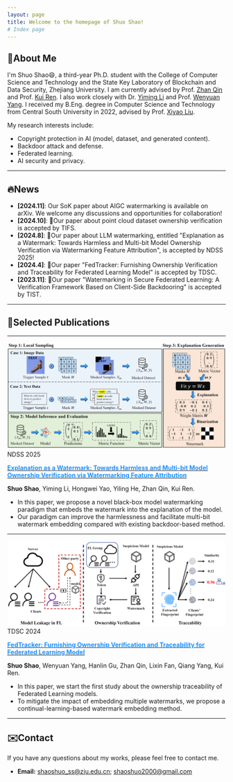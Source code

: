 ```yaml
---
layout: page
title: Welcome to the homepage of Shuo Shao!
# Index page
---
```


<head>
    <link rel="stylesheet" type="text/css" href="assets/style.css">
</head>

<!-- ![visitors](https://visitor-badge.laobi.icu/badge?page_id=https://shaoshuo-ss.github.io#pic_left) -->
<!-- <div align="left">
<img src="https://visitor-badge.laobi.icu/badge?page_id=https://shaoshuo-ss.github.io" alt="visitor badge"/>
</div> -->

## 🪪About Me

I'm Shuo Shao😄, a third-year Ph.D. student with the College of Computer Science and Technology and the State Key Laboratory of Blockchain and Data Security, Zhejiang University. I am currently advised by Prof. <a href="https://scholar.google.com/citations?user=5fa4lOQAAAAJ">Zhan Qin</a> and Prof. <a href="https://scholar.google.com/citations?user=uuQA_rcAAAAJ">Kui Ren</a>. I also work closely with Dr. <a href="https://scholar.google.com/citations?user=mSW7kU8AAAAJ">Yiming Li</a> and Prof. <a href="https://scholar.google.com/citations?user=bdFQARIAAAAJ">Wenyuan Yang</a>. I received my B.Eng. degree in Computer Science and Technology from Central South University in 2022, advised by Prof. <a href="https://scholar.google.com/citations?user=3odvjZ0AAAAJ">Xiyao Liu</a>.

My research interests include:

- Copyright protection in AI (model, dataset, and generated content).
- Backdoor attack and defense.
- Federated learning.
- AI security and privacy.

---

## 🔥News

- **[2024.11]**: Our SoK paper about AIGC watermarking is available on arXiv. We welcome any discussions and opportunities for collaboration!
- **[2024.10]**: 🎉Our paper about point cloud dataset ownership verification is accepted by TIFS.
- **[2024.8]**: 🎉Our paper about LLM watermarking, entitled "Explanation as a Watermark: Towards Harmless and Multi-bit Model Ownership Verification via Watermarking Feature Attribution", is accepted by NDSS 2025!
- **[2024.4]**: 🎉Our paper "FedTracker: Furnishing Ownership Verification and Traceability for Federated Learning Model" is accepted by TDSC.
- **[2023.11]**: 🎉Our paper "Watermarking in Secure Federated Learning: A Verification Framework Based on Client-Side Backdooring" is accepted by TIST.

---

## 📖Selected Publications

<!-- <img src="assets/eaaw.png" width = "300" height = "200" alt="图片说明" align=left /> -->

---

<div class="publication-container">
  <!-- 左边的图 -->
  <div class="image-container">
    <img src="assets/pub/eaaw.png" alt="Image" class="publication-image">
    <!-- 会议或期刊标记 -->
    <div class="conference-label">NDSS 2025</div>
  </div>
  
  <!-- 右边的文字 -->
  <div class="text-content">
    <p><a href="https://arxiv.org/abs/2405.04825"><font color=DodgerBlue><b>Explanation as a Watermark: Towards Harmless and Multi-bit Model Ownership Verification via Watermarking Feature Attribution</b></font></a></p>
    <p><b>Shuo Shao</b>, Yiming Li, Hongwei Yao, Yiling He, Zhan Qin, Kui Ren.</p>
    <ul>
        <li>In this paper, we propose a novel black-box model watermarking paradigm that embeds the watermark into the explanation of the model.</li>
        <li>Our paradigm can improve the harmlessness and facilitate multi-bit watermark embedding compared with existing backdoor-based method.</li>
    </ul>
  </div>
</div>

---

<div class="publication-container">
  <!-- 左边的图 -->
  <div class="image-container">
    <img src="assets/pub/fedtracker.png" alt="Image" class="publication-image">
    <!-- 会议或期刊标记 -->
    <div class="conference-label">TDSC 2024</div>
  </div>
  
  <!-- 右边的文字 -->
  <div class="text-content">
    <p><a href="https://ieeexplore.ieee.org/document/10504977"><font color=DodgerBlue><b>FedTracker: Furnishing Ownership Verification and Traceability for Federated Learning Model</b></font></a></p>
    <p><b>Shuo Shao</b>, Wenyuan Yang, Hanlin Gu, Zhan Qin, Lixin Fan, Qiang Yang, Kui Ren.</p>
    <ul>
        <li>In this paper, we start the first study about the ownership traceability of Federated Learning models.</li>
        <li>To mitigate the impact of embedding multiple watermarks, we propose a continual-learning-based watermark embedding method.</li>
    </ul>
  </div>
</div>

---

## ✉️Contact

If you have any questions about my works, please feel free to contact me.

- **Email:** shaoshuo_ss@zju.edu.cn; shaoshuo2000@gmail.com
